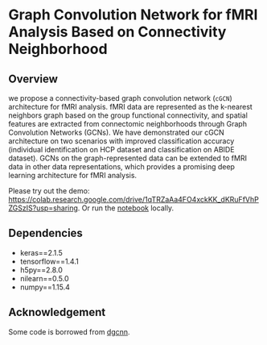 # Graph Convolution Network for fMRI Analysis Based on Connectivity Neighborhood

## Overview
we propose a connectivity-based graph convolution network (`cGCN`) architecture for fMRI analysis. fMRI data are represented as the k-nearest neighbors graph based on the group functional connectivity, and spatial features are extracted from connectomic neighborhoods through Graph Convolution Networks (GCNs). We have demonstrated our cGCN architecture on two scenarios with improved classification accuracy (individual identification on HCP dataset and classification on ABIDE dataset). GCNs on the graph-represented data can be extended to fMRI data in other data representations, which provides a promising deep learning architecture for fMRI analysis.

Please try out the demo: https://colab.research.google.com/drive/1qTRZaAa4FO4xckKK_dKRuFfVhPZGSzIS?usp=sharing. Or run the [notebook](https://github.com/Lebo-Wang/cGCN_fMRI/blob/master/demo.ipynb) locally.

## Dependencies

- keras==2.1.5
- tensorflow==1.4.1
- h5py==2.8.0
- nilearn==0.5.0
- numpy==1.15.4

## Acknowledgement
Some code is borrowed from [dgcnn](
https://github.com/WangYueFt/dgcnn/blob/master/tensorflow/utils/tf_util.py).
